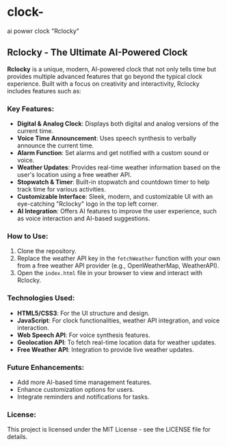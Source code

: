 # clock-
ai powwr clock "Rclocky"


## **Rclocky - The Ultimate AI-Powered Clock**

**Rclocky** is a unique, modern, AI-powered clock that not only tells time but provides multiple advanced features that go beyond the typical clock experience. Built with a focus on creativity and interactivity, Rclocky includes features such as:

### **Key Features:**
- **Digital & Analog Clock**: Displays both digital and analog versions of the current time.
- **Voice Time Announcement**: Uses speech synthesis to verbally announce the current time.
- **Alarm Function**: Set alarms and get notified with a custom sound or voice.
- **Weather Updates**: Provides real-time weather information based on the user's location using a free weather API.
- **Stopwatch & Timer**: Built-in stopwatch and countdown timer to help track time for various activities.
- **Customizable Interface**: Sleek, modern, and customizable UI with an eye-catching "Rclocky" logo in the top left corner.
- **AI Integration**: Offers AI features to improve the user experience, such as voice interaction and AI-based suggestions.
  
### **How to Use:**
1. Clone the repository.
2. Replace the weather API key in the `fetchWeather` function with your own from a free weather API provider (e.g., OpenWeatherMap, WeatherAPI).
3. Open the `index.html` file in your browser to view and interact with Rclocky.

### **Technologies Used:**
- **HTML5/CSS3**: For the UI structure and design.
- **JavaScript**: For clock functionalities, weather API integration, and voice interaction.
- **Web Speech API**: For voice synthesis features.
- **Geolocation API**: To fetch real-time location data for weather updates.
- **Free Weather API**: Integration to provide live weather updates.

### **Future Enhancements:**
- Add more AI-based time management features.
- Enhance customization options for users.
- Integrate reminders and notifications for tasks.
  
### **License:**
This project is licensed under the MIT License - see the LICENSE file for details.
